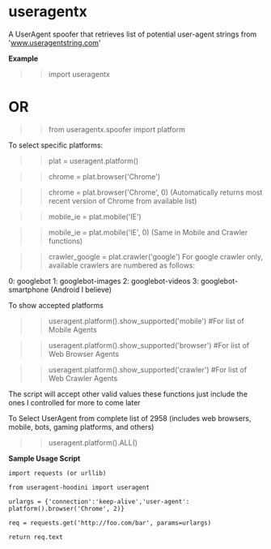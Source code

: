# useragentx
A UserAgent spoofer that retrieves list of potential user-agent strings from 'www.useragentstring.com'

<b>Example</b>

>> import useragentx
# OR
>> from useragentx.spoofer import platform

To select specific platforms:

>> plat = useragent.platform()

>> chrome = plat.browser('Chrome')

>> chrome = plat.browser('Chrome', 0) (Automatically returns most recent version of Chrome from available list)

>> mobile_ie = plat.mobile('IE')

>> mobile_ie = plat.mobile('IE', 0) (Same in Mobile and Crawler functions)

>> crawler_google = plat.crawler('google') 
For google crawler only, available crawlers are numbered as follows:

  0: googlebot
  1: googlebot-images
  2: googlebot-videos
  3: googlebot-smartphone (Android I believe)

To show accepted platforms

>> useragent.platform().show_supported('mobile') #For list of Mobile Agents

>> useragent.platform().show_supported('browser') #For list of Web Browser Agents

>> useragent.platform().show_supported('crawler') #For list of Web Crawler Agents

The script will accept other valid values these functions just include the ones I controlled for more to come later

To Select UserAgent from complete list of 2958 (includes web browsers, mobile, bots, gaming platforms, and others)

>> useragent.platform().ALL()

<b>Sample Usage Script </b>

    import requests (or urllib) 

    from useragent-hoodini import useragent
    
    urlargs = {'connection':'keep-alive','user-agent': platform().browser('Chrome', 2)}
    
    req = requests.get('http://foo.com/bar', params=urlargs)
    
    return req.text
